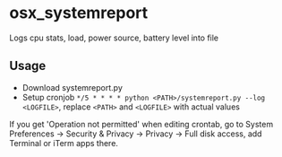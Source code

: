 # osx_systemreport
Logs cpu stats, load, power source, battery level into file

## Usage

- Download systemreport.py
- Setup cronjob `*/5 * * * * python <PATH>/systemreport.py --log <LOGFILE>`, replace `<PATH>` and `<LOGFILE>` with actual values

If you get 'Operation not permitted' when editing crontab, go to System Preferences -> Security & Privacy -> Privacy -> Full disk access, add Terminal or iTerm apps there.
